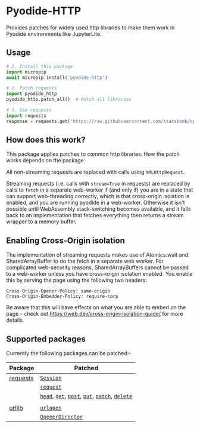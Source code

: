 # Pyodide-HTTP

Provides patches for widely used http libraries to make them work in Pyodide environments like JupyterLite.

## Usage

```python
# 1. Install this package
import micropip
await micropip.install('pyodide-http')

# 2. Patch requests
import pyodide_http
pyodide_http.patch_all()  # Patch all libraries

# 3. Use requests
import requests
response = requests.get('https://raw.githubusercontent.com/statsbomb/open-data/master/data/lineups/15946.json')
```

## How does this work?

This package applies patches to common http libraries. How the patch works depends on the package.

All non-streaming requests are replaced with calls using `XMLHttpRequest`. 

Streaming requests (i.e. calls with `stream=True` in requests) are replaced by calls to `fetch` in a separate web-worker if (and only if) you are in a state that can support web-threading correctly, which is that cross-origin isolation is enabled, and you are running pyodide in a web-worker. Otherwise it isn't possible until WebAssembly stack-switching becomes available, and it falls back to an implementation that fetches everything then returns a stream wrapper to a memory buffer.

## Enabling Cross-Origin isolation

The implementation of streaming requests makes use of Atomics.wait and SharedArrayBuffer to do the fetch in a separate web worker. For complicated web-security reasons, SharedArrayBuffers cannot be passed to a web-worker unless you have cross-origin isolation enabled. You enable this by serving the page using the following two headers:

    Cross-Origin-Opener-Policy: same-origin
    Cross-Origin-Embedder-Policy: require-corp

Be aware that this will have effects on what you are able to embed on the page - check out https://web.dev/cross-origin-isolation-guide/ for more details.

## Supported packages

Currently the following packages can be patched:- 

| Package                                                         | Patched                                                                                                                                                                                                                                                                                                                                                                                                                                          |
|-----------------------------------------------------------------|--------------------------------------------------------------------------------------------------------------------------------------------------------------------------------------------------------------------------------------------------------------------------------------------------------------------------------------------------------------------------------------------------------------------------------------------------|
| [requests](https://requests.readthedocs.io/en/latest/)          | [`Session`](https://requests.readthedocs.io/en/latest/api/#requests.Session)                                                                                                                                                                                                                                                                                                                                                                     | 
|                                                                 | [`request`](https://requests.readthedocs.io/en/latest/api/#requests.request)                                                                                                                                                                                                                                                                                                                                                                     |                                                                                                                                                                                                                                                                                                                                                                     
|                                                                 | [`head`](https://requests.readthedocs.io/en/latest/api/#requests.head), [`get`](https://requests.readthedocs.io/en/latest/api/#requests.get), [`post`](https://requests.readthedocs.io/en/latest/api/#requests.post), [`put`](https://requests.readthedocs.io/en/latest/api/#requests.put), [`patch`](https://requests.readthedocs.io/en/latest/api/#requests.patch), [`delete`](https://requests.readthedocs.io/en/latest/api/#requests.delete) |
|                                                                 |                                                                                                                                                                                                                                                                                                                                                                                                                                                  |
| [urllib](https://docs.python.org/3/library/urllib.request.html) | [`urlopen`](https://docs.python.org/3/library/urllib.request.html#urllib.request.urlopen)                                                                                                                                                                                                                                                                                                                                                        |
|                                                                 | [`OpenerDirector`](https://docs.python.org/3/library/urllib.request.html#urllib.request.OpenerDirector)                                                                                                                                                                                                                                                                                                                                         |

